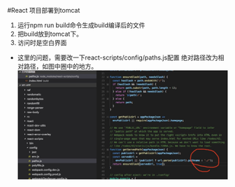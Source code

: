 #React 项目部署到tomcat

1. 运行npm run build命令生成build编译后的文件
2. 把build放到tomcat下。
3. 访问时是空白界面

* 这里的问题，需要改一下react-scripts/config/paths.js配置
 绝对路径改为相对路径，如图中圈中的地方。
![](assets/react-scripts-path.png)
